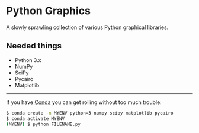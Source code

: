 # Python Graphics

A slowly sprawling collection of various Python graphical libraries.

Needed things
---
  * Python 3.x
  * NumPy
  * SciPy
  * Pycairo
  * Matplotlib
---
If you have [Conda](https://anaconda.org/) you can get rolling without too much trouble:
```bash
$ conda create -n MYENV python=3 numpy scipy matplotlib pycairo
$ conda activate MYENV
(MYENV) $ python FILENAME.py
```
